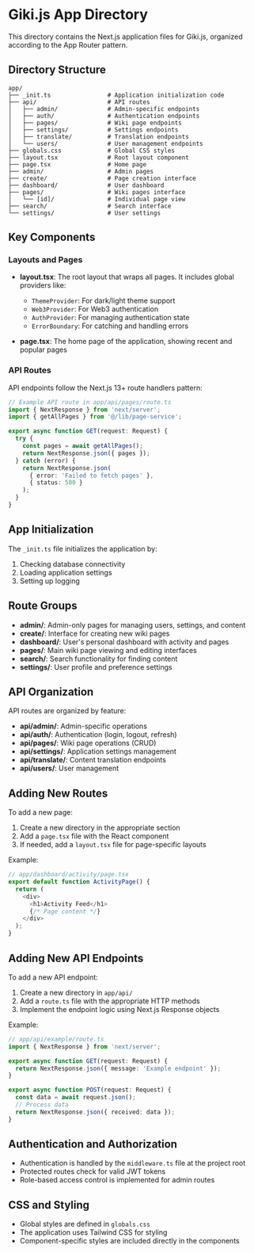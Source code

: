 # Giki.js App Directory

This directory contains the Next.js application files for Giki.js, organized according to the App Router pattern.

## Directory Structure

```
app/
├── _init.ts                # Application initialization code
├── api/                    # API routes
│   ├── admin/              # Admin-specific endpoints
│   ├── auth/               # Authentication endpoints
│   ├── pages/              # Wiki page endpoints
│   ├── settings/           # Settings endpoints
│   ├── translate/          # Translation endpoints
│   └── users/              # User management endpoints
├── globals.css             # Global CSS styles
├── layout.tsx              # Root layout component
├── page.tsx                # Home page
├── admin/                  # Admin pages
├── create/                 # Page creation interface
├── dashboard/              # User dashboard
├── pages/                  # Wiki pages interface
│   └── [id]/               # Individual page view
├── search/                 # Search interface
└── settings/               # User settings
```

## Key Components

### Layouts and Pages

- **layout.tsx**: The root layout that wraps all pages. It includes global providers like:
  - `ThemeProvider`: For dark/light theme support
  - `Web3Provider`: For Web3 authentication
  - `AuthProvider`: For managing authentication state
  - `ErrorBoundary`: For catching and handling errors

- **page.tsx**: The home page of the application, showing recent and popular pages

### API Routes

API endpoints follow the Next.js 13+ route handlers pattern:

```typescript
// Example API route in app/api/pages/route.ts
import { NextResponse } from 'next/server';
import { getAllPages } from '@/lib/page-service';

export async function GET(request: Request) {
  try {
    const pages = await getAllPages();
    return NextResponse.json({ pages });
  } catch (error) {
    return NextResponse.json(
      { error: 'Failed to fetch pages' },
      { status: 500 }
    );
  }
}
```

## App Initialization

The `_init.ts` file initializes the application by:
1. Checking database connectivity
2. Loading application settings
3. Setting up logging

## Route Groups

- **admin/**: Admin-only pages for managing users, settings, and content
- **create/**: Interface for creating new wiki pages
- **dashboard/**: User's personal dashboard with activity and pages
- **pages/**: Main wiki page viewing and editing interfaces
- **search/**: Search functionality for finding content
- **settings/**: User profile and preference settings

## API Organization

API routes are organized by feature:

- **api/admin/**: Admin-specific operations
- **api/auth/**: Authentication (login, logout, refresh)
- **api/pages/**: Wiki page operations (CRUD)
- **api/settings/**: Application settings management
- **api/translate/**: Content translation endpoints
- **api/users/**: User management

## Adding New Routes

To add a new page:

1. Create a new directory in the appropriate section
2. Add a `page.tsx` file with the React component
3. If needed, add a `layout.tsx` file for page-specific layouts

Example:

```typescript
// app/dashboard/activity/page.tsx
export default function ActivityPage() {
  return (
    <div>
      <h1>Activity Feed</h1>
      {/* Page content */}
    </div>
  );
}
```

## Adding New API Endpoints

To add a new API endpoint:

1. Create a new directory in `app/api/`
2. Add a `route.ts` file with the appropriate HTTP methods
3. Implement the endpoint logic using Next.js Response objects

Example:

```typescript
// app/api/example/route.ts
import { NextResponse } from 'next/server';

export async function GET(request: Request) {
  return NextResponse.json({ message: 'Example endpoint' });
}

export async function POST(request: Request) {
  const data = await request.json();
  // Process data
  return NextResponse.json({ received: data });
}
```

## Authentication and Authorization

- Authentication is handled by the `middleware.ts` file at the project root
- Protected routes check for valid JWT tokens
- Role-based access control is implemented for admin routes

## CSS and Styling

- Global styles are defined in `globals.css`
- The application uses Tailwind CSS for styling
- Component-specific styles are included directly in the components 
